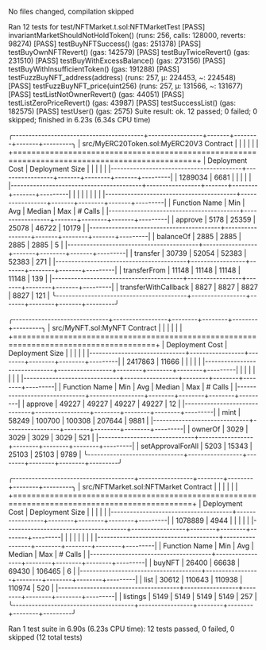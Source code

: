 No files changed, compilation skipped

Ran 12 tests for test/NFTMarket.t.sol:NFTMarketTest
[PASS] invariantMarketShouldNotHoldToken() (runs: 256, calls: 128000, reverts: 98274)
[PASS] testBuyNFTSuccess() (gas: 251378)
[PASS] testBuyOwnNFTRevert() (gas: 142579)
[PASS] testBuyTwiceRevert() (gas: 231510)
[PASS] testBuyWithExcessBalance() (gas: 273156)
[PASS] testBuyWithInsufficientToken() (gas: 191288)
[PASS] testFuzzBuyNFT_address(address) (runs: 257, μ: 224453, ~: 224548)
[PASS] testFuzzBuyNFT_price(uint256) (runs: 257, μ: 131566, ~: 131677)
[PASS] testListNotOwnerRevert() (gas: 44051)
[PASS] testListZeroPriceRevert() (gas: 43987)
[PASS] testSuccessList() (gas: 182575)
[PASS] testUser() (gas: 2575)
Suite result: ok. 12 passed; 0 failed; 0 skipped; finished in 6.23s (6.34s CPU time)

╭-----------------------------------------+-----------------+-------+--------+-------+---------╮
| src/MyERC20Token.sol:MyERC20V3 Contract |                 |       |        |       |         |
+==============================================================================================+
| Deployment Cost                         | Deployment Size |       |        |       |         |
|-----------------------------------------+-----------------+-------+--------+-------+---------|
| 1289034                                 | 6681            |       |        |       |         |
|-----------------------------------------+-----------------+-------+--------+-------+---------|
|                                         |                 |       |        |       |         |
|-----------------------------------------+-----------------+-------+--------+-------+---------|
| Function Name                           | Min             | Avg   | Median | Max   | # Calls |
|-----------------------------------------+-----------------+-------+--------+-------+---------|
| approve                                 | 5178            | 25359 | 25078  | 46722 | 10179   |
|-----------------------------------------+-----------------+-------+--------+-------+---------|
| balanceOf                               | 2885            | 2885  | 2885   | 2885  | 5       |
|-----------------------------------------+-----------------+-------+--------+-------+---------|
| transfer                                | 30739           | 52054 | 52383  | 52383 | 271     |
|-----------------------------------------+-----------------+-------+--------+-------+---------|
| transferFrom                            | 11148           | 11148 | 11148  | 11148 | 139     |
|-----------------------------------------+-----------------+-------+--------+-------+---------|
| transferWithCallback                    | 8827            | 8827  | 8827   | 8827  | 121     |
╰-----------------------------------------+-----------------+-------+--------+-------+---------╯

╭------------------------------+-----------------+--------+--------+--------+---------╮
| src/MyNFT.sol:MyNFT Contract |                 |        |        |        |         |
+=====================================================================================+
| Deployment Cost              | Deployment Size |        |        |        |         |
|------------------------------+-----------------+--------+--------+--------+---------|
| 2417863                      | 11666           |        |        |        |         |
|------------------------------+-----------------+--------+--------+--------+---------|
|                              |                 |        |        |        |         |
|------------------------------+-----------------+--------+--------+--------+---------|
| Function Name                | Min             | Avg    | Median | Max    | # Calls |
|------------------------------+-----------------+--------+--------+--------+---------|
| approve                      | 49227           | 49227  | 49227  | 49227  | 12      |
|------------------------------+-----------------+--------+--------+--------+---------|
| mint                         | 58249           | 100700 | 100308 | 207644 | 9881    |
|------------------------------+-----------------+--------+--------+--------+---------|
| ownerOf                      | 3029            | 3029   | 3029   | 3029   | 521     |
|------------------------------+-----------------+--------+--------+--------+---------|
| setApprovalForAll            | 5203            | 15343  | 25103  | 25103  | 9789    |
╰------------------------------+-----------------+--------+--------+--------+---------╯

╭--------------------------------------+-----------------+--------+--------+--------+---------╮
| src/NFTMarket.sol:NFTMarket Contract |                 |        |        |        |         |
+=============================================================================================+
| Deployment Cost                      | Deployment Size |        |        |        |         |
|--------------------------------------+-----------------+--------+--------+--------+---------|
| 1078889                              | 4944            |        |        |        |         |
|--------------------------------------+-----------------+--------+--------+--------+---------|
|                                      |                 |        |        |        |         |
|--------------------------------------+-----------------+--------+--------+--------+---------|
| Function Name                        | Min             | Avg    | Median | Max    | # Calls |
|--------------------------------------+-----------------+--------+--------+--------+---------|
| buyNFT                               | 26400           | 66638  | 69430  | 106465 | 6       |
|--------------------------------------+-----------------+--------+--------+--------+---------|
| list                                 | 30612           | 110643 | 110938 | 110974 | 520     |
|--------------------------------------+-----------------+--------+--------+--------+---------|
| listings                             | 5149            | 5149   | 5149   | 5149   | 257     |
╰--------------------------------------+-----------------+--------+--------+--------+---------╯


Ran 1 test suite in 6.90s (6.23s CPU time): 12 tests passed, 0 failed, 0 skipped (12 total tests)
